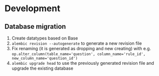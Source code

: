 # Development

## Database migration

1. Create datatypes based on Base
2. `alembic revision --autogenerate` to generate a new revision file
3. Fix renaming (it is generated as dropping and new creating) with e.g.
   `op.alter_column(table_name='question', column_name='rule_id', new_column_name='question_id')`
4. `alembic upgrade head` to use the previously generated revision file and upgrade the existing database